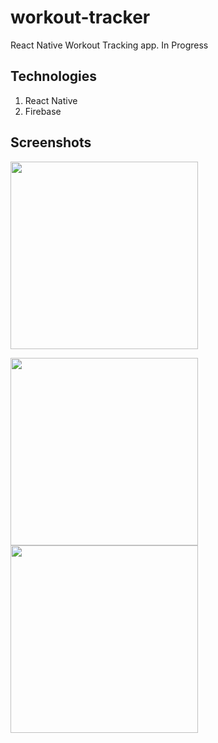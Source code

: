 # workout-tracker
React Native Workout Tracking app. In Progress

## Technologies
1. React Native
2. Firebase

## Screenshots
<img src="https://user-images.githubusercontent.com/60319236/209913801-43d34065-5ece-4fe7-aec9-2fdfddafa2e2.png" width="300">

<p float="left">
<img src="https://user-images.githubusercontent.com/60319236/209913787-af87d77f-8a32-446c-a800-5898fc09ed6d.png" width="300">
<img src="https://user-images.githubusercontent.com/60319236/209913796-8e135532-2f8d-416c-a742-2af01460ba98.png" width="300">
</p>

